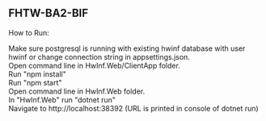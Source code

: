 ## FHTW-BA2-BIF

How to Run:

Make sure postgresql is running with existing hwinf database with user hwinf or change connection string in appsettings.json.  
Open command line in HwInf.Web/ClientApp folder.  
Run "npm install"  
Run "npm start"  
Open command line in HwInf.Web folder.  
In "HwInf.Web" run "dotnet run"  
Navigate to http://localhost:38392 (URL is printed in console of dotnet run)  
